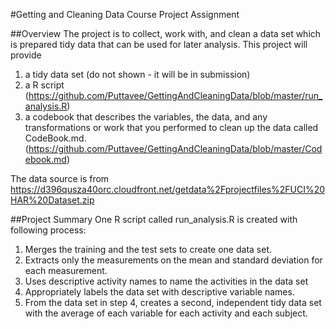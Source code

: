 #Getting and Cleaning Data Course Project Assignment

##Overview
The project is to collect, work with, and clean a data set which is prepared tidy data that can be used for later analysis.
This project will provide
  1) a tidy data set (do not shown - it will be in submission)
  2) a R script (https://github.com/Puttavee/GettingAndCleaningData/blob/master/run_analysis.R)
  3) a codebook that describes the variables, the data, and any transformations or work that you performed to clean up 
  the data called CodeBook.md. (https://github.com/Puttavee/GettingAndCleaningData/blob/master/Codebook.md)

The data source is from https://d396qusza40orc.cloudfront.net/getdata%2Fprojectfiles%2FUCI%20HAR%20Dataset.zip

##Project Summary
One R script called run_analysis.R  is created with following process:
1. Merges the training and the test sets to create one data set.
2. Extracts only the measurements on the mean and standard deviation for each measurement.
3. Uses descriptive activity names to name the activities in the data set
4. Appropriately labels the data set with descriptive variable names.
5. From the data set in step 4, creates a second, independent tidy data set with the average of each variable
for each activity and each subject.

